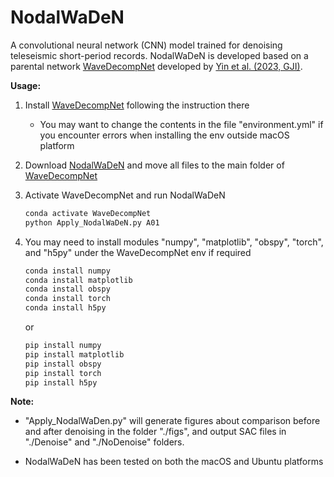 # NodalWaDeN
A convolutional neural network (CNN) model trained for denoising teleseismic short-period records.
NodalWaDeN is developed based on a parental network [WaveDecompNet](https://github.com/yinjiuxun/WaveDecompNet) developed by [Yin et al. (2023, GJI)](https://doi.org/10.1093/gji/ggac290).

**Usage:**

1. Install [WaveDecompNet](https://github.com/yinjiuxun/WaveDecompNet) following the instruction there

   - You may want to change the contents in the file "environment.yml" if you encounter errors when installing the env outside macOS platform
   
2. Download [NodalWaDeN](https://github.com/MingyeFeng/NodalWaDeN) and move all files to the main folder of [WaveDecompNet](https://github.com/yinjiuxun/WaveDecompNet)
3. Activate WaveDecompNet and run NodalWaDeN
   
   ```bash
   conda activate WaveDecompNet
   python Apply_NodalWaDeN.py A01 
   ```
4. You may need to install modules "numpy", "matplotlib", "obspy", "torch", and "h5py" under the WaveDecompNet env if required
   ```bash
   conda install numpy
   conda install matplotlib
   conda install obspy
   conda install torch
   conda install h5py
   ```
   or
   ```bash
   pip install numpy
   pip install matplotlib
   pip install obspy
   pip install torch
   pip install h5py
   ```
**Note:**

- "Apply_NodalWaDen.py" will generate figures about comparison before and after denoising in the folder "./figs", and output SAC files in "./Denoise" and "./NoDenoise" folders.

- NodalWaDeN has been tested on both the macOS and Ubuntu platforms
